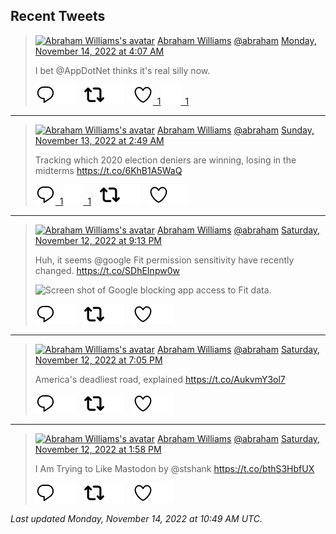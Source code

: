 ## Recent Tweets

> [![Abraham Williams's avatar](https://pbs.twimg.com/profile_images/897079141719195648/_mvh-QJH_mini.jpg)](https://twitter.com/abraham) [Abraham Williams](https://twitter.com/abraham) [@abraham](https://twitter.com/abraham) [Monday, November 14, 2022 at 4:07 AM](https://twitter.com/abraham/status/1592006255354466304)
>
> I bet @AppDotNet thinks it's real silly now.
>
> [![Reply](./images/reply_light.svg#gh-light-mode-only "Reply")](https://twitter.com/intent/tweet?in_reply_to=1592006255354466304#gh-light-mode-only)[![Reply](./images/reply.svg#gh-dark-mode-only "Reply")](https://twitter.com/intent/tweet?in_reply_to=1592006255354466304#gh-dark-mode-only)&emsp;[![Retweet](./images/retweet_light.svg#gh-light-mode-only "Retweet")](https://twitter.com/intent/retweet?tweet_id=1592006255354466304#gh-light-mode-only)[![Retweet](./images/retweet.svg#gh-dark-mode-only "Retweet")](https://twitter.com/intent/retweet?tweet_id=1592006255354466304#gh-dark-mode-only)&emsp;[![Like](./images/like_light.svg#gh-light-mode-only "Like")&ensp;1](https://twitter.com/intent/favorite?tweet_id=1592006255354466304#gh-light-mode-only)[![Like](./images/like.svg#gh-dark-mode-only "Like")&ensp;1](https://twitter.com/intent/favorite?tweet_id=1592006255354466304#gh-dark-mode-only)


---

> [![Abraham Williams's avatar](https://pbs.twimg.com/profile_images/897079141719195648/_mvh-QJH_mini.jpg)](https://twitter.com/abraham) [Abraham Williams](https://twitter.com/abraham) [@abraham](https://twitter.com/abraham) [Sunday, November 13, 2022 at 2:49 AM](https://twitter.com/abraham/status/1591624142885126145)
>
> Tracking which 2020 election deniers are winning, losing in the midterms https://t.co/6KhB1A5WaQ
>
> [![Reply](./images/reply_light.svg#gh-light-mode-only "Reply")&ensp;1](https://twitter.com/intent/tweet?in_reply_to=1591624142885126145#gh-light-mode-only)[![Reply](./images/reply.svg#gh-dark-mode-only "Reply")&ensp;1](https://twitter.com/intent/tweet?in_reply_to=1591624142885126145#gh-dark-mode-only)&emsp;[![Retweet](./images/retweet_light.svg#gh-light-mode-only "Retweet")](https://twitter.com/intent/retweet?tweet_id=1591624142885126145#gh-light-mode-only)[![Retweet](./images/retweet.svg#gh-dark-mode-only "Retweet")](https://twitter.com/intent/retweet?tweet_id=1591624142885126145#gh-dark-mode-only)&emsp;[![Like](./images/like_light.svg#gh-light-mode-only "Like")](https://twitter.com/intent/favorite?tweet_id=1591624142885126145#gh-light-mode-only)[![Like](./images/like.svg#gh-dark-mode-only "Like")](https://twitter.com/intent/favorite?tweet_id=1591624142885126145#gh-dark-mode-only)


---

> [![Abraham Williams's avatar](https://pbs.twimg.com/profile_images/897079141719195648/_mvh-QJH_mini.jpg)](https://twitter.com/abraham) [Abraham Williams](https://twitter.com/abraham) [@abraham](https://twitter.com/abraham) [Saturday, November 12, 2022 at 9:13 PM](https://twitter.com/abraham/status/1591539793602965504)
>
> Huh, it seems @google Fit permission sensitivity have recently changed. https://t.co/SDhEInpw0w
>
> ![Screen shot of Google blocking app access to Fit data.](https://pbs.twimg.com/media/FhZIsF5WQAAke7Q.jpg)
>
> [![Reply](./images/reply_light.svg#gh-light-mode-only "Reply")](https://twitter.com/intent/tweet?in_reply_to=1591539793602965504#gh-light-mode-only)[![Reply](./images/reply.svg#gh-dark-mode-only "Reply")](https://twitter.com/intent/tweet?in_reply_to=1591539793602965504#gh-dark-mode-only)&emsp;[![Retweet](./images/retweet_light.svg#gh-light-mode-only "Retweet")](https://twitter.com/intent/retweet?tweet_id=1591539793602965504#gh-light-mode-only)[![Retweet](./images/retweet.svg#gh-dark-mode-only "Retweet")](https://twitter.com/intent/retweet?tweet_id=1591539793602965504#gh-dark-mode-only)&emsp;[![Like](./images/like_light.svg#gh-light-mode-only "Like")](https://twitter.com/intent/favorite?tweet_id=1591539793602965504#gh-light-mode-only)[![Like](./images/like.svg#gh-dark-mode-only "Like")](https://twitter.com/intent/favorite?tweet_id=1591539793602965504#gh-dark-mode-only)


---

> [![Abraham Williams's avatar](https://pbs.twimg.com/profile_images/897079141719195648/_mvh-QJH_mini.jpg)](https://twitter.com/abraham) [Abraham Williams](https://twitter.com/abraham) [@abraham](https://twitter.com/abraham) [Saturday, November 12, 2022 at 7:05 PM](https://twitter.com/abraham/status/1591507427236929536)
>
> America's deadliest road, explained https://t.co/AukvmY3ol7
>
> [![Reply](./images/reply_light.svg#gh-light-mode-only "Reply")](https://twitter.com/intent/tweet?in_reply_to=1591507427236929536#gh-light-mode-only)[![Reply](./images/reply.svg#gh-dark-mode-only "Reply")](https://twitter.com/intent/tweet?in_reply_to=1591507427236929536#gh-dark-mode-only)&emsp;[![Retweet](./images/retweet_light.svg#gh-light-mode-only "Retweet")](https://twitter.com/intent/retweet?tweet_id=1591507427236929536#gh-light-mode-only)[![Retweet](./images/retweet.svg#gh-dark-mode-only "Retweet")](https://twitter.com/intent/retweet?tweet_id=1591507427236929536#gh-dark-mode-only)&emsp;[![Like](./images/like_light.svg#gh-light-mode-only "Like")](https://twitter.com/intent/favorite?tweet_id=1591507427236929536#gh-light-mode-only)[![Like](./images/like.svg#gh-dark-mode-only "Like")](https://twitter.com/intent/favorite?tweet_id=1591507427236929536#gh-dark-mode-only)


---

> [![Abraham Williams's avatar](https://pbs.twimg.com/profile_images/897079141719195648/_mvh-QJH_mini.jpg)](https://twitter.com/abraham) [Abraham Williams](https://twitter.com/abraham) [@abraham](https://twitter.com/abraham) [Saturday, November 12, 2022 at 1:58 PM](https://twitter.com/abraham/status/1591430286046539781)
>
> I Am Trying to Like Mastodon by @stshank https://t.co/bthS3HbfUX
>
> [![Reply](./images/reply_light.svg#gh-light-mode-only "Reply")](https://twitter.com/intent/tweet?in_reply_to=1591430286046539781#gh-light-mode-only)[![Reply](./images/reply.svg#gh-dark-mode-only "Reply")](https://twitter.com/intent/tweet?in_reply_to=1591430286046539781#gh-dark-mode-only)&emsp;[![Retweet](./images/retweet_light.svg#gh-light-mode-only "Retweet")](https://twitter.com/intent/retweet?tweet_id=1591430286046539781#gh-light-mode-only)[![Retweet](./images/retweet.svg#gh-dark-mode-only "Retweet")](https://twitter.com/intent/retweet?tweet_id=1591430286046539781#gh-dark-mode-only)&emsp;[![Like](./images/like_light.svg#gh-light-mode-only "Like")](https://twitter.com/intent/favorite?tweet_id=1591430286046539781#gh-light-mode-only)[![Like](./images/like.svg#gh-dark-mode-only "Like")](https://twitter.com/intent/favorite?tweet_id=1591430286046539781#gh-dark-mode-only)


_Last updated Monday, November 14, 2022 at 10:49 AM UTC._
